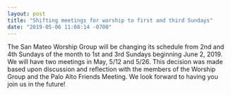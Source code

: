 ```yaml
---
layout: post
title: "Shifting meetings for worship to first and third Sundays"
date: "2019-05-06 11:08:14 -0700"
---
```


The San Mateo Worship Group will be changing its schedule from 2nd and 4th Sundays of the month to 1st and 3rd Sundays beginning June 2, 2019. We will have two meetings in May, 5/12 and 5/26. This decision was made based upon discussion and reflection with the members of the Worship Group and the Palo Alto Friends Meeting. We look forward to having you join us in the future!

